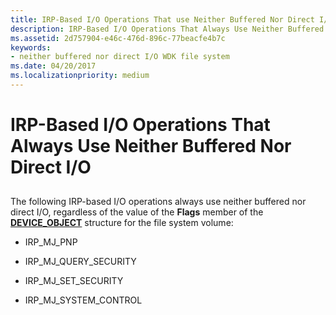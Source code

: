```yaml
---
title: IRP-Based I/O Operations That use Neither Buffered Nor Direct I/O
description: IRP-Based I/O Operations That Always Use Neither Buffered Nor Direct I/O
ms.assetid: 2d757904-e46c-476d-896c-77beacfe4b7c
keywords:
- neither buffered nor direct I/O WDK file system
ms.date: 04/20/2017
ms.localizationpriority: medium
---
```


# IRP-Based I/O Operations That Always Use Neither Buffered Nor Direct I/O


## <span id="ddk_irp_based_io_operations_that_always_use_neither_buffered_nor_direc"></span><span id="DDK_IRP_BASED_IO_OPERATIONS_THAT_ALWAYS_USE_NEITHER_BUFFERED_NOR_DIREC"></span>


The following IRP-based I/O operations always use neither buffered nor direct I/O, regardless of the value of the **Flags** member of the [**DEVICE\_OBJECT**](https://docs.microsoft.com/windows-hardware/drivers/ddi/content/wdm/ns-wdm-_device_object) structure for the file system volume:

-   IRP\_MJ\_PNP

-   IRP\_MJ\_QUERY\_SECURITY

-   IRP\_MJ\_SET\_SECURITY

-   IRP\_MJ\_SYSTEM\_CONTROL

 

 




